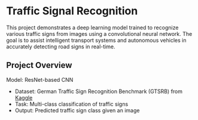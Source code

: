# Traffic Signal Recognition

This project demonstrates a deep learning model trained to recognize various traffic signs from images using a convolutional neural network.
The goal is to assist intelligent transport systems and autonomous vehicles in accurately detecting road signs in real-time.

## Project Overview

Model: ResNet-based CNN
 * Dataset: German Traffic Sign Recognition Benchmark (GTSRB) from [Kaggle](https://www.kaggle.com/)
 * Task: Multi-class classification of traffic signs
 *  Output: Predicted traffic sign class given an image
